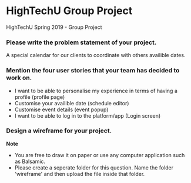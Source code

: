 # HighTechU Group Project 

HighTechU Spring 2019 - Group Project

### Please write the problem statement of your project.

A special calendar for our clients to coordinate with others availible dates.

### Mention the four user stories that your team has decided to work on.

* I want to be able to personalise my experience in terms of having a profile (profile page)
* Customise your availible date (schedule editor)
* Customise event details (event popup)
* I want to be able to log in to the platform/app (Login screen)

### Design a wireframe for your project.

**Note** 

* You are free to draw it on paper or use any computer application such as Balsamic.
* Please create a seperate folder for this question. Name the folder 'wireframe' and then upload the file inside that folder.

